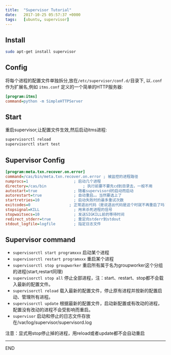 ```yaml
---
title:  "Supervisor Tutorial"
date:   2017-10-25 05:57:37 +0000
tags:   [ubuntu, supervisor]
---
```


## Install

```sh
sudo apt-get install supervisor
```

## Config

将每个进程的配置文件单独拆分,放在`/etc/supervisor/conf.d/`目录下,
以`.conf`作为扩展名,例如 `itms.conf` 定义的一个简单的HTTP服务器:

```ini
[program:itms]
command=python -m SimpleHTTPServer
```

## Start

重启supervisor,让配置文件生效,然后启动itms进程:

```sh
supervisorctl reload
supervisorctl start test
```

## Supervisor Config

```ini
[program:meta.txn.recover.on.error]
command=/cas/bin/meta.txn.recover.on.error ; 被监控的进程路径
numprocs=1                    ; 启动几个进程
directory=/cas/bin                ; 执行前要不要先cd到目录去，一般不用
autostart=true                ; 随着supervisord的启动而启动
autorestart=true              ; 自动重启。。当然要选上了
startretries=10               ; 启动失败时的最多重试次数
exitcodes=0                 ; 正常退出代码（是说退出代码是这个时就不再重启了吗？待确定）
stopsignal=KILL               ; 用来杀死进程的信号
stopwaitsecs=10               ; 发送SIGKILL前的等待时间
redirect_stderr=true          ; 重定向stderr到stdout
stdout_logfile=logfile        ; 指定日志文件
```

## Supervisor command

- `supervisorctl start programxxx` 启动某个进程
- `supervisorctl restart programxxx` 重启某个进程
- `supervisorctl stop groupworker` 重启所有属于名为groupworker这个分组的进程(start,restart同理)
- `supervisorctl stop all` 停止全部进程，注：start、restart、stop都不会载入最新的配置文件。
- `supervisorctl reload` 载入最新的配置文件，停止原有进程并按新的配置启动、管理所有进程。
- `supervisorctl update` 根据最新的配置文件，启动新配置或有改动的进程，配置没有改动的进程不会受影响而重启。
- `supervisor` 启动和停止的日志文件存放在/var/log/supervisor/supervisord.log

注意：显式用stop停止掉的进程，用reload或者update都不会自动重启

---
END

